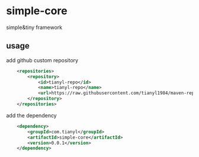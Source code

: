 # simple-core

simple&tiny framework

## usage

add github custom repository

```xml
	<repositories>
		<repository>
			<id>tianyl-repo</id>
			<name>tianyl-repo</name>
			<url>https://raw.githubusercontent.com/tianyl1984/maven-repo/master</url>
		</repository>
	</repositories>
```

add the dependency
```xml
	<dependency>
		<groupId>com.tianyl</groupId>
		<artifactId>simple-core</artifactId>
		<version>0.0.1</version>
	</dependency>
```





